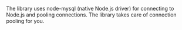 The library uses node-mysql (native Node.js driver) for connecting to Node.js and pooling connections. The library takes care of connection pooling for you.
